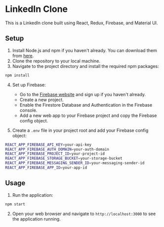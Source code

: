


# LinkedIn Clone

This is a LinkedIn clone built using React, Redux, Firebase, and Material UI.



## Setup

1. Install Node.js and npm if you haven't already. You can download them from [here](https://nodejs.org/en/download/).
2. Clone the repository to your local machine.
3. Navigate to the project directory and install the required npm packages:
```bash
npm install
```
4. Set up Firebase:
   - Go to the [Firebase website](https://firebase.google.com/) and sign up if you haven't already.
   - Create a new project.
   - Enable the Firestore Database and Authentication in the Firebase console.
   - Add a new web app to your Firebase project and copy the Firebase config object.

5. Create a `.env` file in your project root and add your Firebase config object:
```bash
REACT_APP_FIREBASE_API_KEY=your-api-key
REACT_APP_FIREBASE_AUTH_DOMAIN=your-auth-domain
REACT_APP_FIREBASE_PROJECT_ID=your-project-id
REACT_APP_FIREBASE_STORAGE_BUCKET=your-storage-bucket
REACT_APP_FIREBASE_MESSAGING_SENDER_ID=your-messaging-sender-id
REACT_APP_FIREBASE_APP_ID=your-app-id
```

## Usage

1. Run the application:
```bash
npm start
```
2. Open your web browser and navigate to `http://localhost:3000` to see the application running.


